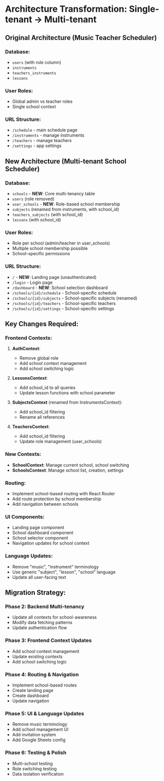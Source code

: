 # Architecture Transformation: Single-tenant → Multi-tenant

## Original Architecture (Music Teacher Scheduler)

### Database:
- `users` (with role column)
- `instruments` 
- `teachers_instruments`
- `lessons`

### User Roles:
- Global admin vs teacher roles
- Single school context

### URL Structure:
- `/schedule` - main schedule page
- `/instruments` - manage instruments  
- `/teachers` - manage teachers
- `/settings` - app settings

## New Architecture (Multi-tenant School Scheduler)

### Database:
- `schools` - **NEW**: Core multi-tenancy table
- `users` (role removed)
- `user_schools` - **NEW**: Role-based school membership
- `subjects` (renamed from instruments, with school_id)
- `teachers_subjects` (with school_id)
- `lessons` (with school_id)

### User Roles:
- Role per school (admin/teacher in user_schools)
- Multiple school membership possible
- School-specific permissions

### URL Structure:
- `/` - **NEW**: Landing page (unauthenticated)
- `/login` - Login page
- `/dashboard` - **NEW**: School selection dashboard
- `/schools/{id}/schedule` - School-specific schedule
- `/schools/{id}/subjects` - School-specific subjects (renamed)
- `/schools/{id}/teachers` - School-specific teachers
- `/schools/{id}/settings` - School-specific settings

## Key Changes Required:

### Frontend Contexts:
1. **AuthContext**: 
   - Remove global role
   - Add school context management
   - Add school switching logic

2. **LessonsContext**:
   - Add school_id to all queries
   - Update lesson functions with school parameter

3. **SubjectsContext** (renamed from InstrumentsContext):
   - Add school_id filtering
   - Rename all references

4. **TeachersContext**:
   - Add school_id filtering
   - Update role management (user_schools)

### New Contexts:
- **SchoolContext**: Manage current school, school switching
- **SchoolsContext**: Manage school list, creation, settings

### Routing:
- Implement school-based routing with React Router
- Add route protection by school membership
- Add navigation between schools

### UI Components:
- Landing page component
- School dashboard component  
- School selector component
- Navigation updates for school context

### Language Updates:
- Remove "music", "instrument" terminology
- Use generic "subject", "lesson", "school" language
- Update all user-facing text

## Migration Strategy:

### Phase 2: Backend Multi-tenancy
- Update all contexts for school-awareness
- Modify data fetching patterns
- Update authentication flow

### Phase 3: Frontend Context Updates  
- Add school context management
- Update existing contexts
- Add school switching logic

### Phase 4: Routing & Navigation
- Implement school-based routes
- Create landing page
- Create dashboard  
- Update navigation

### Phase 5: UI & Language Updates
- Remove music terminology
- Add school management UI
- Add invitation system
- Add Google Sheets config

### Phase 6: Testing & Polish
- Multi-school testing
- Role switching testing  
- Data isolation verification 